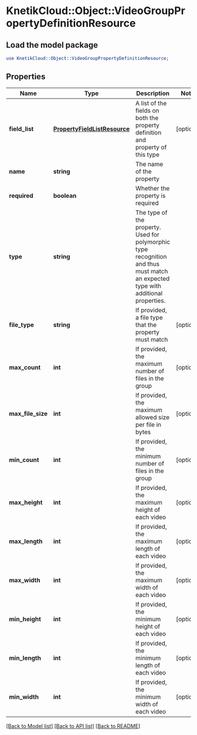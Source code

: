 # KnetikCloud::Object::VideoGroupPropertyDefinitionResource

## Load the model package
```perl
use KnetikCloud::Object::VideoGroupPropertyDefinitionResource;
```

## Properties
Name | Type | Description | Notes
------------ | ------------- | ------------- | -------------
**field_list** | [**PropertyFieldListResource**](PropertyFieldListResource.md) | A list of the fields on both the property definition and property of this type | [optional] 
**name** | **string** | The name of the property | 
**required** | **boolean** | Whether the property is required | 
**type** | **string** | The type of the property. Used for polymorphic type recognition and thus must match an expected type with additional properties. | 
**file_type** | **string** | If provided, a file type that the property must match | [optional] 
**max_count** | **int** | If provided, the maximum number of files in the group | [optional] 
**max_file_size** | **int** | If provided, the maximum allowed size per file in bytes | [optional] 
**min_count** | **int** | If provided, the minimum number of files in the group | [optional] 
**max_height** | **int** | If provided, the maximum height of each video | [optional] 
**max_length** | **int** | If provided, the maximum length of each video | [optional] 
**max_width** | **int** | If provided, the maximum width of each video | [optional] 
**min_height** | **int** | If provided, the minimum height of each video | [optional] 
**min_length** | **int** | If provided, the minimum length of each video | [optional] 
**min_width** | **int** | If provided, the minimum width of each video | [optional] 

[[Back to Model list]](../README.md#documentation-for-models) [[Back to API list]](../README.md#documentation-for-api-endpoints) [[Back to README]](../README.md)


